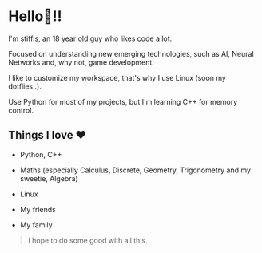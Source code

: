 # Hello👋!!

I'm stiffis, an 18 year old guy who likes code a lot.

Focused on understanding new emerging technologies, such as AI, Neural Networks and, why not, game development.

I like to customize my workspace, that's why I use Linux (soon my dotflies..).

Use Python for most of my projects, but I'm learning C++ for memory control.

## Things I love ❤️

- Python, C++  

- Maths (especially Calculus, Discrete, Geometry, Trigonometry and my sweetie, Algebra)

- Linux

- My friends

- My family

>I hope to do some good with all this.